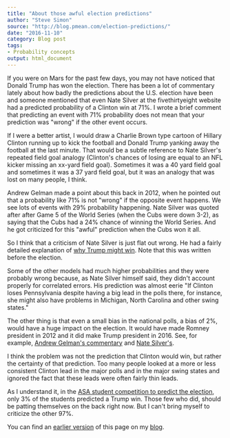 ```yaml
---
title: "About those awful election predictions"
author: "Steve Simon"
source: "http://blog.pmean.com/election-predictions/"
date: "2016-11-10"
category: Blog post
tags:
- Probability concepts
output: html_document
---
```


If you were on Mars for the past few days, you may not have noticed that Donald Trump has won the election. There has been a lot of commentary lately about how badly the predictions about the U.S. election have been and someone mentioned that even Nate Silver at the fivethirtyeight website had a predicted probability of a Clinton win at 71%. I wrote a brief comment that predicting an event with 71% probability does not mean that your prediction was "wrong" if the other event occurs.

<!---more--->

If I were a better artist, I would draw a Charlie Brown type cartoon of Hillary Clinton running up to kick the football and Donald Trump yanking away the football at the last minute. That would be a subtle reference to Nate Silver's repeated field goal analogy (Clinton's chances of losing are equal to an NFL kicker missing an xx-yard field goal). Sometimes it was a 40 yard field goal and sometimes it was a 37 yard field goal, but it was an analogy that was lost on many people, I think.

Andrew Gelman made a point about this back in 2012, when he pointed out that a probability like 71% is not "wrong" if the opposite event happens. We see lots of events with 29% probability happening. Nate Silver was quoted after after Game 5 of the World Series (when the Cubs were down 3-2), as saying that the Cubs had a 24% chance of winning the World Series. And he got criticized for this "awful" prediction when the Cubs won it all.

So I think that a criticism of Nate Silver is just flat out wrong. He had a fairly detailed explanation of [why Trump might win][silv1]. Note that this was written before the election.

Some of the other models had much higher probabilities and they were probably wrong because, as Nate Silver himself said, they didn't account properly for correlated errors. His prediction was almost eerie "If Clinton loses Pennsylvania despite having a big lead in the polls there, for instance, she might also have problems in Michigan, North Carolina and other swing states."

The other thing is that even a small bias in the national polls, a bias of 2%, would have a huge impact on the election. It would have made Romney president in 2012 and it did make Trump president in 2016. See, for example, [Andrew Gelman's commentary][gelm1] and [Nate Silver's][silv2].

I think the problem was not the prediction that Clinton would win, but rather the certainty of that prediction. Too many people looked at a more or less consistent Clinton lead in the major polls and in the major swing states and ignored the fact that these leads were often fairly thin leads.

As I understand it, in the [ASA student competition to predict the election][asa1], only 3% of the students predicted a Trump win. Those few who did, should be patting themselves on the back right now. But I can't bring myself to criticize the other 97%.

You can find an [earlier version][sim1] of this page on my [blog][sim2].

[sim1]: http://blog.pmean.com/election-predictions/
[sim2]: http://blog.pmean.com

[asa1]: http://thisisstatistics.org/electionprediction2016/

[gelm1]: http://andrewgelman.com/2016/11/09/explanations-shocking-2-shift/

 
[silv1]: http://fivethirtyeight.com/features/election-update-why-our-model-is-more-bullish-than-others-on-trump
[silv2]: http://fivethirtyeight.com/features/what-a-difference-2-percentage-points-makes/
